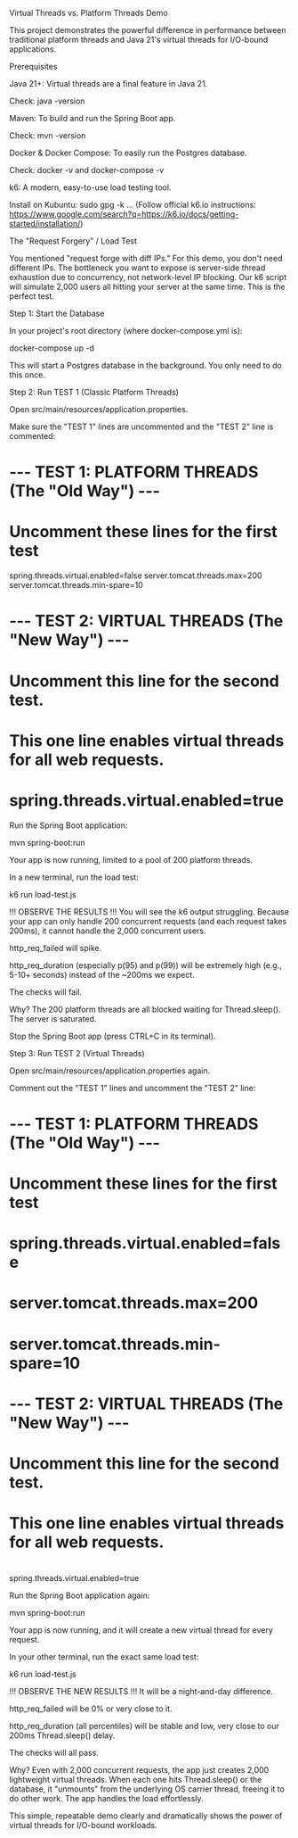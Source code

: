 Virtual Threads vs. Platform Threads Demo

This project demonstrates the powerful difference in performance between traditional platform threads and Java 21's virtual threads for I/O-bound applications.

Prerequisites

Java 21+: Virtual threads are a final feature in Java 21.

Check: java -version

Maven: To build and run the Spring Boot app.

Check: mvn -version

Docker & Docker Compose: To easily run the Postgres database.

Check: docker -v and docker-compose -v

k6: A modern, easy-to-use load testing tool.

Install on Kubuntu: sudo gpg -k ... (Follow official k6.io instructions: https://www.google.com/search?q=https://k6.io/docs/getting-started/installation/)

The "Request Forgery" / Load Test

You mentioned "request forge with diff IPs." For this demo, you don't need different IPs. The bottleneck you want to expose is server-side thread exhaustion due to concurrency, not network-level IP blocking. Our k6 script will simulate 2,000 users all hitting your server at the same time. This is the perfect test.

Step 1: Start the Database

In your project's root directory (where docker-compose.yml is):

docker-compose up -d


This will start a Postgres database in the background. You only need to do this once.

Step 2: Run TEST 1 (Classic Platform Threads)

Open src/main/resources/application.properties.

Make sure the "TEST 1" lines are uncommented and the "TEST 2" line is commented:

# --- TEST 1: PLATFORM THREADS (The "Old Way") ---
# Uncomment these lines for the first test

spring.threads.virtual.enabled=false
server.tomcat.threads.max=200 
server.tomcat.threads.min-spare=10


# --- TEST 2: VIRTUAL THREADS (The "New Way") ---
# Uncomment this line for the second test.
# This one line enables virtual threads for all web requests.
#
# spring.threads.virtual.enabled=true


Run the Spring Boot application:

mvn spring-boot:run


Your app is now running, limited to a pool of 200 platform threads.

In a new terminal, run the load test:

k6 run load-test.js


!!! OBSERVE THE RESULTS !!!
You will see the k6 output struggling. Because your app can only handle 200 concurrent requests (and each request takes 200ms), it cannot handle the 2,000 concurrent users.

http_req_failed will spike.

http_req_duration (especially p(95) and p(99)) will be extremely high (e.g., 5-10+ seconds) instead of the ~200ms we expect.

The checks will fail.

Why? The 200 platform threads are all blocked waiting for Thread.sleep(). The server is saturated.

Stop the Spring Boot app (press CTRL+C in its terminal).

Step 3: Run TEST 2 (Virtual Threads)

Open src/main/resources/application.properties again.

Comment out the "TEST 1" lines and uncomment the "TEST 2" line:

# --- TEST 1: PLATFORM THREADS (The "Old Way") ---
# Uncomment these lines for the first test
# 
# spring.threads.virtual.enabled=false
# server.tomcat.threads.max=200 
# server.tomcat.threads.min-spare=10


# --- TEST 2: VIRTUAL THREADS (The "New Way") ---
# Uncomment this line for the second test.
# This one line enables virtual threads for all web requests.
#
spring.threads.virtual.enabled=true


Run the Spring Boot application again:

mvn spring-boot:run


Your app is now running, and it will create a new virtual thread for every request.

In your other terminal, run the exact same load test:

k6 run load-test.js


!!! OBSERVE THE NEW RESULTS !!!
It will be a night-and-day difference.

http_req_failed will be 0% or very close to it.

http_req_duration (all percentiles) will be stable and low, very close to our 200ms Thread.sleep() delay.

The checks will all pass.

Why? Even with 2,000 concurrent requests, the app just creates 2,000 lightweight virtual threads. When each one hits Thread.sleep() or the database, it "unmounts" from the underlying OS carrier thread, freeing it to do other work. The app handles the load effortlessly.

This simple, repeatable demo clearly and dramatically shows the power of virtual threads for I/O-bound workloads.